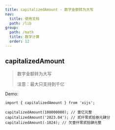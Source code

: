 ```yaml
---
title: capitalizedAmount - 数字金额转为大写
nav:
  title: 使用文档
  path: /lib
group:
  path: /math
  title: 数学计算
  order: 12
---
```


## capitalizedAmount

> 数字金额转为大写
>
> 注意：最大只支持到千亿

Demo:

```tsx | pure
import { capitalizedAmount } from 'xijs';

capitalizedAmount(100000000); // 壹亿元整
capitalizedAmount('2023.04'); // 贰仟零贰拾叁元肆分
capitalizedAmount(-1024); // 欠壹仟零贰拾肆元整
```
